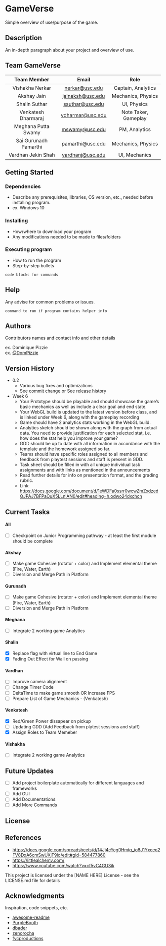 # GameVerse

Simple overview of use/purpose of the game.

## Description

An in-depth paragraph about your project and overview of use.

## Team GameVerse

| Team Member   | Email       | Role          |
| :-------------: | :-------------: | :-------------: | 
| Vishakha Nerkar  | nerkar@usc.edu         | Captain, Analytics|
| Akshay Jain  | jainaksh@usc.edu         | Mechanics, Physics  |
| Shalin Suthar  | ssuthar@usc.edu  | UI, Physics  |
| Venkatesh Dharmaraj  | vdharmar@usc.edu         | Note Taker, Gameplay  |
| Meghana Putta Swamy  | mswamy@usc.edu         | PM, Analytics  |
| Sai Gurunadh Pamarthi  | pamarthi@usc.edu         | Mechanics, Physics  |
| Vardhan Jekin Shah  | vardhanj@usc.edu        | UI, Mechanics  |

## Getting Started

### Dependencies

* Describe any prerequisites, libraries, OS version, etc., needed before installing program.
* ex. Windows 10

### Installing

* How/where to download your program
* Any modifications needed to be made to files/folders

### Executing program

* How to run the program
* Step-by-step bullets
```
code blocks for commands
```

## Help

Any advise for common problems or issues.
```
command to run if program contains helper info
```

## Authors

Contributors names and contact info and other details

ex. Dominique Pizzie  
ex. [@DomPizzie](https://twitter.com/dompizzie)

## Version History

* 0.2
    * Various bug fixes and optimizations
    * See [commit change]() or See [release history]()
* Week 6
    * Your Prototype should be playable and should showcase the game’s basic mechanics as well as include a clear goal and end state.
    * Your WebGL build is updated to the latest version before class, and is linked under Week 6, along with the gameplay recording
    * Game should have 2 analytics stats working in the WebGL build.
    * Analytics sketch should be shown along with the graph from actual data. You need to provide justification for each selected stat, i.e. how does the stat help you       improve your game? 
    * GDD should be up to date with all information in accordance with the template and the homework assigned so far. 
    * Teams should have specific roles assigned to all members and feedback from playtest sessions and staff is present in GDD.
    * Task sheet should be filled in with all unique individual task assignments and with links as mentioned in the announcements
    * Read further details for info on presentation format, and the grading rubric.
    * Link: https://docs.google.com/document/d/1eWDFa0ssrr0wcwZmZxdzedQJPAJ7BFPaOuX5LLnlAN0/edit#heading=h.odwo24dxchcn

## Current Tasks
 
#### All
- [ ] Checkpoint on Junior Programming pathway - at least the first module should be complete 
 
#### Akshay 
- [ ] Make game Cohesive (rotator + color) and Implement elemental theme (Fire, Water, Earth) 
- [ ] Diversion and Merge Path in Platform 

#### Gurunadh
 - [ ] Make game Cohesive (rotator + color) and Implement elemental theme (Fire, Water, Earth)
 - [ ] Diversion and Merge Path in Platform 

#### Meghana
- [ ] Integrate 2 working game Analytics 

#### Shalin
- [x] Replace flag with virtual line to End Game 
- [x] Fading Out Effect for Wall on passing

#### Vardhan
- [ ] Improve camera alignment 
- [ ] Change Timer Code 
- [ ] DeltaTime to make game smooth OR Increase FPS
- [ ] Prepare List of Game Mechanics - (Venkatesh)

#### Venkatesh
- [x] Red/Green Power dissapear on pickup 
- [ ] Updating GDD (Add Feedback from plytest sessions and staff)
- [x] Assign Roles to Team Memeber

#### Vishakha
- [ ] Integrate 2 working game Analytics 


## Future Updates

- [ ] Add project boilerplate automatically for different languages and frameworks
- [ ] Add GUI
- [ ] Add Documentations
- [ ] Add More Commands

## License
   
## References
* https://docs.google.com/spreadsheets/d/14Jj4cYcg0Hmtq_io8J1Yxeeo2FV8DxA6cmSwUXjF9io/edit#gid=584477860
* https://littlealchemy.com/
* https://www.youtube.com/watch?v=cf5vC4GU3ik
 

This project is licensed under the [NAME HERE] License - see the LICENSE.md file for details

## Acknowledgments

Inspiration, code snippets, etc.
* [awesome-readme](https://github.com/matiassingers/awesome-readme)
* [PurpleBooth](https://gist.github.com/PurpleBooth/109311bb0361f32d87a2)
* [dbader](https://github.com/dbader/readme-template)
* [zenorocha](https://gist.github.com/zenorocha/4526327)
* [fvcproductions](https://gist.github.com/fvcproductions/1bfc2d4aecb01a834b46)
